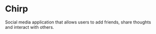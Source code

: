 # Chirp
Social media application that allows users to add friends, share thoughts and interact with others.
